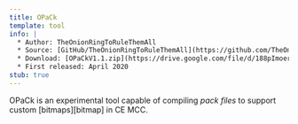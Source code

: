 ```yaml
---
title: OPaCk
template: tool
info: |
  * Author: TheOnionRingToRuleThemAll
  * Source: [GitHub/TheOnionRingToRuleThemAll](https://github.com/TheOnionRingToRuleThemAll/TheOnionRingToRuleThemAll)
  * Download: [OPaCkV1.1.zip](https://drive.google.com/file/d/188pImoerpBpdTORcqhzBExDZNxLwJ8q6/view?usp=sharing)
  * First released: April 2020
stub: true
---
```

OPaCk is an experimental tool capable of compiling _pack files_ to support custom [bitmaps][bitmap] in CE MCC.
